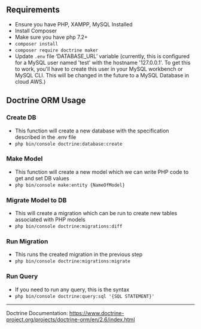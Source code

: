 ## Requirements
- Ensure you have PHP, XAMPP, MySQL Installed
- Install Composer
- Make sure you have php 7.2+
- `composer install`
- `composer require doctrine maker`
- Update `.env` file ‘DATABASE_URL’ variable (currently, this is configured for a MySQL user named 'test' with the hostname '127.0.0.1'. To get this to work, you'll have to create this user in your MySQL workbench or MySQL CLI. This will be changed in the future to a MySQL Database in cloud AWS.)

## Doctrine ORM Usage

### Create DB
- This function will create a new database with the specification described in the .env file
- `php bin/console doctrine:database:create`

### Make Model
- This function will create a new model which we can write PHP code to get and set DB values
- `php bin/console make:entity {NameOfModel}`

### Migrate Model to DB
- This will create a migration which can be run to create new tables associated with PHP models
- `php bin/console doctrine:migrations:diff`

### Run Migration
- This runs the created migration in the previous step
- `php bin/console doctrine:migrations:migrate`

### Run Query
- If you need to run any query, this is the syntax
- `php bin/console doctrine:query:sql '{SQL STATEMENT}'`

-----------------------------------
Doctrine Documentation: https://www.doctrine-project.org/projects/doctrine-orm/en/2.6/index.html
